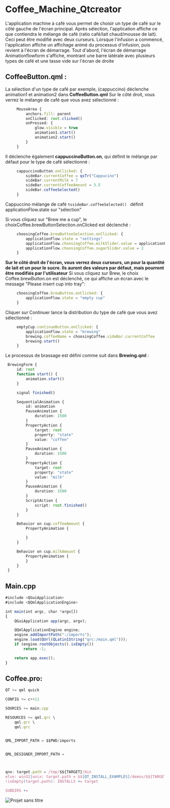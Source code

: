 # Coffee_Machine_Qtcreator
L'application machine à café vous permet de choisir un type de café sur le côté gauche de l'écran principal. Après sélection, l'application affiche ce que contiendra le mélange de café (ratio café/lait chaud/mousse de lait). Ceci peut être modifié avec deux curseurs. Lorsque l'infusion a commencé, l'application affiche un affichage animé du processus d'infusion, puis revient à l'écran de démarrage.
Tout d'abord, l'écran de démarrage Animationflowform s'affiche, montrant une barre latérale avec plusieurs types de café et une tasse vide sur l'écran de droite

## CoffeeButton.qml :
La sélection d'un type de café  par exemple, (cappuccino) déclenche animation1 et animation2 dans **CoffeeButton.qml** Sur le côté droit, vous verrez le mélange de café que vous avez sélectionné : 
```ts
     MouseArea {
         anchors.fill: parent
         onClicked: root.clicked()
         onPressed: {
             glow.visible = true
             animation1.start()
             animation2.start()
         }
     }

```
Il déclenche également **cappuccinoButton.on**, qui définit le mélange par défaut pour le type de café sélectionné :
```ts
     cappuccinoButton.onClicked: {
         sideBar.currentCoffee = qsTr("Cappucino")
         sideBar.currentMilk = 7
         sideBar.currentCoffeeAmount = 3.5
         sideBar.coffeeSelected()
     }
```
Cappuccino mélange de café 
```tssideBar.coffeeSelected() ``` définit applicationFlow.state sur "sélection" 

Si vous cliquez sur "Brew me a cup", le choixCoffee.brewButtonSelection.onClicked est déclenché :
```ts
     choosingCoffee.brewButtonSelection.onClicked: {
         applicationFlow.state = "settings"
         applicationFlow.choosingCoffee.milkSlider.value = applicationFlow.choosingCoffee.sideBar.currentMilk
         applicationFlow.choosingCoffee.sugarSlider.value = 2
     }
```

**Sur le côté droit de l'écran, vous verrez deux curseurs, un pour la quantité de lait et un pour le sucre. Ils auront des valeurs par défaut, mais pourront être modifiés par l'utilisateur**
Si vous cliquez sur Brew, le choix Coffee.brewButton.on est déclenché, ce qui affiche un écran avec le message "Please insert cup into tray":

```ts
     choosingCoffee.brewButton.onClicked: {
         applicationFlow.state = "empty cup"
     }
```

Cliquer sur Continuer lance la distribution du type de café que vous avez sélectionné : 
```ts
     emptyCup.continueButton.onClicked: {
         applicationFlow.state = "brewing"
         brewing.coffeeName = choosingCoffee.sideBar.currentCoffee
         brewing.start()
     }
```
Le processus de brassage est défini comme suit dans **Brewing.qml** :


```ts
 BrewingForm {
     id: root
     function start() {
         animation.start()
     }

     signal finished()

     SequentialAnimation {
         id: animation
         PauseAnimation {
             duration: 1500
         }
         PropertyAction {
             target: root
             property: "state"
             value: "coffee"
         }
         PauseAnimation {
             duration: 1500
         }
         PropertyAction {
             target: root
             property: "state"
             value: "milk"
         }
         PauseAnimation {
             duration: 1500
         }
         ScriptAction {
             script: root.finished()
         }
     }

     Behavior on cup.coffeeAmount {
         PropertyAnimation {

         }
     }

     Behavior on cup.milkAmount {
         PropertyAnimation {
         }
     }
 }

```

## Main.cpp

```ts
#include <QGuiApplication>
#include <QQmlApplicationEngine>

int main(int argc, char *argv[])
{
    QGuiApplication app(argc, argv);

    QQmlApplicationEngine engine;
    engine.addImportPath(":/imports");
    engine.load(QUrl(QLatin1String("qrc:/main.qml")));
    if (engine.rootObjects().isEmpty())
        return -1;

    return app.exec();
}
```
## Coffee.pro:

```ts
QT += qml quick

CONFIG += c++11

SOURCES += main.cpp

RESOURCES += qml.qrc \
    qml.qrc \
    qml.qrc


QML_IMPORT_PATH = $$PWD/imports


QML_DESIGNER_IMPORT_PATH =



qnx: target.path = /tmp/$${TARGET}/bin
else: win32|unix: target.path = $$[QT_INSTALL_EXAMPLES]/demos/$${TARGET}
!isEmpty(target.path): INSTALLS += target

SUBDIRS +=
```
![Projet sans titre](https://user-images.githubusercontent.com/96379214/151575297-56c66a3b-7f08-40e5-80e9-dc5b5e2fda59.gif)

